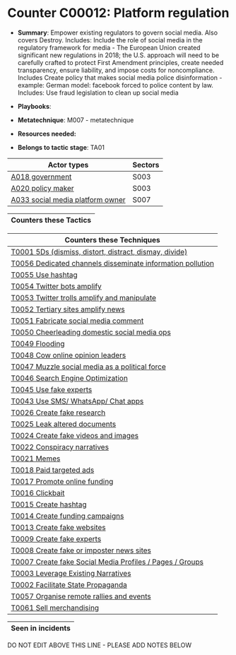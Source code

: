 # Counter C00012: Platform regulation

* **Summary**: Empower existing regulators to govern social media. Also covers Destroy.  Includes: Include the role of social media in the regulatory framework for media - The European Union created significant new regulations in 2018; the U.S. approach will need to be carefully crafted to protect First Amendment principles, create needed transparency, ensure liability, and impose costs for noncompliance. Includes Create policy that makes social media police disinformation - example: German model: facebook forced to police content by law. Includes: Use fraud legislation to clean up social media

* **Playbooks**: 

* **Metatechnique**: M007 - metatechnique

* **Resources needed:** 

* **Belongs to tactic stage**: TA01


| Actor types | Sectors |
| ----------- | ------- |
| [A018 government ](../actortypes/A018.md) | S003 |
| [A020 policy maker](../actortypes/A020.md) | S003 |
| [A033 social media platform owner](../actortypes/A033.md) | S007 |



| Counters these Tactics |
| ---------------------- |



| Counters these Techniques |
| ------------------------- |
| [T0001 5Ds (dismiss, distort, distract, dismay, divide)](../techniques/T0001.md) |
| [T0056 Dedicated channels disseminate information pollution](../techniques/T0056.md) |
| [T0055 Use hashtag](../techniques/T0055.md) |
| [T0054 Twitter bots amplify](../techniques/T0054.md) |
| [T0053 Twitter trolls amplify and manipulate](../techniques/T0053.md) |
| [T0052 Tertiary sites amplify news](../techniques/T0052.md) |
| [T0051 Fabricate social media comment](../techniques/T0051.md) |
| [T0050 Cheerleading domestic social media ops](../techniques/T0050.md) |
| [T0049 Flooding](../techniques/T0049.md) |
| [T0048 Cow online opinion leaders](../techniques/T0048.md) |
| [T0047 Muzzle social media as a political force](../techniques/T0047.md) |
| [T0046 Search Engine Optimization](../techniques/T0046.md) |
| [T0045 Use fake experts](../techniques/T0045.md) |
| [T0043 Use SMS/ WhatsApp/ Chat apps](../techniques/T0043.md) |
| [T0026 Create fake research](../techniques/T0026.md) |
| [T0025 Leak altered documents](../techniques/T0025.md) |
| [T0024 Create fake videos and images](../techniques/T0024.md) |
| [T0022 Conspiracy narratives](../techniques/T0022.md) |
| [T0021 Memes](../techniques/T0021.md) |
| [T0018 Paid targeted ads](../techniques/T0018.md) |
| [T0017 Promote online funding](../techniques/T0017.md) |
| [T0016 Clickbait](../techniques/T0016.md) |
| [T0015 Create hashtag](../techniques/T0015.md) |
| [T0014 Create funding campaigns](../techniques/T0014.md) |
| [T0013 Create fake websites](../techniques/T0013.md) |
| [T0009 Create fake experts](../techniques/T0009.md) |
| [T0008 Create fake or imposter news sites](../techniques/T0008.md) |
| [T0007 Create fake Social Media Profiles / Pages / Groups](../techniques/T0007.md) |
| [T0003 Leverage Existing Narratives](../techniques/T0003.md) |
| [T0002 Facilitate State Propaganda](../techniques/T0002.md) |
| [T0057 Organise remote rallies and events](../techniques/T0057.md) |
| [T0061 Sell merchandising](../techniques/T0061.md) |



| Seen in incidents |
| ----------------- |


DO NOT EDIT ABOVE THIS LINE - PLEASE ADD NOTES BELOW